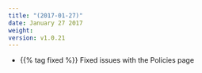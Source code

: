 ```yaml
---
title: "(2017-01-27)"
date: January 27 2017
weight:
version: v1.0.21
---
```


- {{% tag fixed %}} Fixed issues with the Policies page
